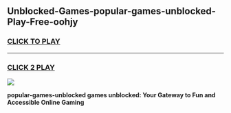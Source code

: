 
## Unblocked-Games-popular-games-unblocked-Play-Free-oohjy
<h3>
<a href="https://premium76.site?title=popular-games-unblocked&ref=21A">CLICK TO PLAY</a></h3>
<hr>

<h3>
<a href="https://premium76.site?title=popular-games-unblocked&ref=21A">CLICK 2 PLAY</a>
  
</h3>

<a href="https://premium76.site?title=popular-games-unblocked&ref=21A"><img src="https://clearcache.store/games.png"></a>


**popular-games-unblocked games unblocked: Your Gateway to Fun and Accessible Online Gaming**
